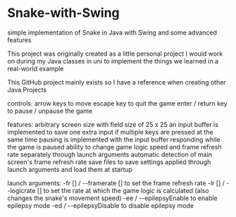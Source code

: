 # Snake-with-Swing
simple implementation of Snake in Java with Swing and some advanced features

This project was originally created as a little personal project I would work on during my Java classes in uni to implement the things we learned in a real-world example

This GitHub project mainly exists so I have a reference when creating other Java Projects

controls:
arrow keys to move
escape key to quit the game
enter / return key to pause / unpause the game

features:
arbitrary screen size with field size of 25 x 25
an input buffer is implemented to save one extra input if multiple keys are pressed at the same time
pausing is implemented with the input buffer responding while the game is paused
ability to change game logic speed and frame refresh rate separately through launch arguments
automatic detection of main screen's frame refresh rate
save files to save settings applied through launch arguments and load them at startup

launch arguments:
-fr [] / --framerate [] to set the frame refresh rate
-lr [] / --logicrate [] to set the rate at which the game logic is calculated (also changes the snake's movement speed)
-ee / --epilepsyEnable to enable epilepsy mode
-ed / --epilepsyDisable to disable epilepsy mode
